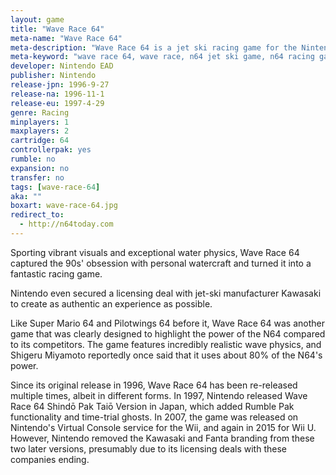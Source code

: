 ```yaml
---
layout: game
title: "Wave Race 64"
meta-name: "Wave Race 64"
meta-description: "Wave Race 64 is a jet ski racing game for the Nintendo 64. It features realistic wave physics and a two-player mode."
meta-keyword: "wave race 64, wave race, n64 jet ski game, n64 racing game, nintendo 64"
developer: Nintendo EAD
publisher: Nintendo
release-jpn: 1996-9-27
release-na: 1996-11-1
release-eu: 1997-4-29
genre: Racing
minplayers: 1
maxplayers: 2
cartridge: 64
controllerpak: yes
rumble: no
expansion: no
transfer: no
tags: [wave-race-64]
aka: ""
boxart: wave-race-64.jpg
redirect_to:
  - http://n64today.com
---
```


Sporting vibrant visuals and exceptional water physics, Wave Race 64 captured the 90s' obsession with personal watercraft and turned it into a fantastic racing game.
 
 Nintendo even secured a licensing deal with jet-ski manufacturer Kawasaki to create as authentic an experience as possible.
 
 Like Super Mario 64 and Pilotwings 64 before it, Wave Race 64 was another game that was clearly designed to highlight the power of the N64 compared to its competitors. The game features incredibly realistic wave physics, and Shigeru Miyamoto reportedly once said that it uses about 80% of the N64's power.
 
 Since its original release in 1996, Wave Race 64 has been re-released multiple times, albeit in different forms. In 1997, Nintendo released Wave Race 64 Shindō Pak Taiō Version in Japan, which added Rumble Pak functionality and time-trial ghosts. In 2007, the game was released on Nintendo's Virtual Console service for the Wii, and again in 2015 for Wii U. However, Nintendo removed the Kawasaki and Fanta branding from these two later versions, presumably due to its licensing deals with these companies ending.
 
